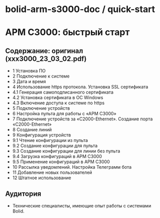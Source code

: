 # bolid-arm-s3000-doc / quick-start

# АРМ С3000: быстрый старт



## Содержание: оригинал (xxx3000_23_03_02.pdf)

* 1    Установка ПО
* 2    Подключение к системе
* 3    Дата и время
* 4    Использование https протокола. Установка SSL сертификата
* 4.1  Генерация самоподписанного сертификата
* 4.2  Установка сертификата в ОС Windows
* 4.3  Включение доступа к системе по https
* 5    Подключение устройств
* 6    Настройка пульта для работы с «АРМ С3000»
* 7    Подключение устройств за «С2000-Ethernet». Создание порта «С2000-Ethernet»
* 8    Создание линий
* 9    Конфигурация устройств
* 9.1  Чтение конфигурации из пульта
* 9.2  Создание конфигурации для пульта
* 9.3  Создание конфигурации для линии без пульта
* 9.4  Загрузка конфигураций в АРМ С3000
* 9.5  Применение конфигураций в АРМ С3000
* 10   Рассылка уведомлений. Настройка Телеграмм бота
* 11   Добавление новых пользователей
* 12   Штатное использование


## Аудитория

* Технические специалисты, имеющие опыт работы с системами Bolid.
